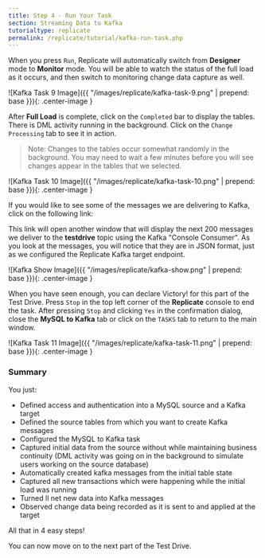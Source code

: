 ```yaml
---
title: Step 4 - Run Your Task
section: Streaming Data to Kafka
tutorialtype: replicate
permalink: /replicate/tutorial/kafka-run-task.php
---
```


When you press `Run`, Replicate will automatically switch from **Designer** mode to **Monitor** mode. 
You will be able to watch the status of the full load as it occurs, and then switch to monitoring 
change data capture as well.

![Kafka Task 9 Image]({{ "/images/replicate/kafka-task-9.png" | prepend: base }}){: .center-image }

After **Full Load** is complete, click on the `Completed` bar to display the tables. 
There is DML activity running in the background. Click on the `Change Processing` tab to 
see it in action.

> Note: Changes to the tables occur somewhat randomly in the background. You may need to wait a
few minutes before you will see changes appear in the tables that we selected. 

![Kafka Task 10 Image]({{ "/images/replicate/kafka-task-10.png" | prepend: base }}){: .center-image }

If you would like to see some of the messages we are delivering to Kafka, click on the following link:

<div id="kafkaurl" align="center" style="font-size:30px"></div>
<script type="text/javascript">{% include getKafkaURL.js %}</script>

This link will open another window that will display the next 200 messages we deliver to the
**testdrive** topic using the Kafka "Console Consumer". As you look at the messages, you will notice
that they are in JSON format, just as we configured the Replicate Kafka target endpoint.

![Kafka Show Image]({{ "/images/replicate/kafka-show.png" | prepend: base }}){: .center-image }

When you have seen enough, you can declare Victory! for this part of the Test Drive. Press `Stop`
in the top left corner of the **Replicate** console to end the task. After pressing `Stop` and clicking 
`Yes` in the confirmation dialog, close the **MySQL to Kafka** tab or click 
on the `TASKS` tab to return to the main window.

![Kafka Task 11 Image]({{ "/images/replicate/kafka-task-11.png" | prepend: base }}){: .center-image }

### Summary
You just:
* Defined access and authentication into a MySQL source and a Kafka target 
* Defined the source tables from which you want to create Kafka messages
* Configured the MySQL to Kafka task
* Captured  initial data from the source without while maintaining business continuity
  (DML activity was going on in the background to simulate users working on the source database)
* Automatically created kafka messages from the initial table state
* Captured all new transactions which were happening while the initial load was running 
* Turned ll net new data into Kafka messages
* Observed change data being recorded as it is sent to and applied at the  target 

All that in 4 easy steps!

You can now move on to the next part of the Test Drive.


